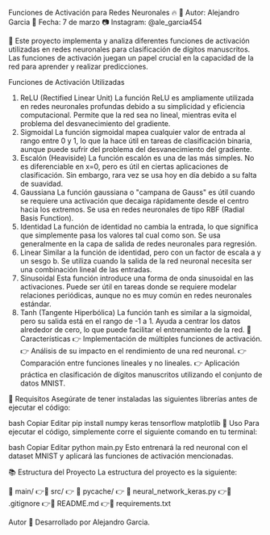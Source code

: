 Funciones de Activación para Redes Neuronales 🔥
👤 Autor: Alejandro Garcia
📅 Fecha: 7 de marzo
📷 Instagram: @ale_garcia454

🚀 Este proyecto implementa y analiza diferentes funciones de activación utilizadas en redes neuronales para clasificación de dígitos manuscritos. Las funciones de activación juegan un papel crucial en la capacidad de la red para aprender y realizar predicciones.

Funciones de Activación Utilizadas
1. ReLU (Rectified Linear Unit)
La función ReLU es ampliamente utilizada en redes neuronales profundas debido a su simplicidad y eficiencia computacional. Permite que la red sea no lineal, mientras evita el problema del desvanecimiento del gradiente.
2. Sigmoidal
La función sigmoidal mapea cualquier valor de entrada al rango entre 0 y 1, lo que la hace útil en tareas de clasificación binaria, aunque puede sufrir del problema del desvanecimiento del gradiente.
3. Escalón (Heaviside)
La función escalón es una de las más simples. No es diferenciable en x=0, pero es útil en ciertas aplicaciones de clasificación. Sin embargo, rara vez se usa hoy en día debido a su falta de suavidad.
4. Gaussiana
La función gaussiana o "campana de Gauss" es útil cuando se requiere una activación que decaiga rápidamente desde el centro hacia los extremos. Se usa en redes neuronales de tipo RBF (Radial Basis Function).
5. Identidad
La función de identidad no cambia la entrada, lo que significa que simplemente pasa los valores tal cual como son. Se usa generalmente en la capa de salida de redes neuronales para regresión.
6. Linear
Similar a la función de identidad, pero con un factor de escala a y un sesgo b. Se utiliza cuando la salida de la red neuronal necesita ser una combinación lineal de las entradas.
7. Sinusoidal
Esta función introduce una forma de onda sinusoidal en las activaciones. Puede ser útil en tareas donde se requiere modelar relaciones periódicas, aunque no es muy común en redes neuronales estándar.
8. Tanh (Tangente Hiperbólica)
La función tanh es similar a la sigmoidal, pero su salida está en el rango de -1 a 1. Ayuda a centrar los datos alrededor de cero, lo que puede facilitar el entrenamiento de la red.
🎯 Características
👉 Implementación de múltiples funciones de activación.
👉 Análisis de su impacto en el rendimiento de una red neuronal.
👉 Comparación entre funciones lineales y no lineales.
👉 Aplicación práctica en clasificación de dígitos manuscritos utilizando el conjunto de datos MNIST.

🔧 Requisitos
Asegúrate de tener instaladas las siguientes librerías antes de ejecutar el código:

bash
Copiar
Editar
pip install numpy keras tensorflow matplotlib
🚀 Uso
Para ejecutar el código, simplemente corre el siguiente comando en tu terminal:

bash
Copiar
Editar
python main.py
Esto entrenará la red neuronal con el dataset MNIST y aplicará las funciones de activación mencionadas.

📚 Estructura del Proyecto
La estructura del proyecto es la siguiente:

📂 main/
👉📂 src/
👉 📂 pycache/
👉 📄 neural_network_keras.py
👉📄 .gitignore
👉📄 README.md
👉📄 requirements.txt

Autor
📌 Desarrollado por Alejandro Garcia.
